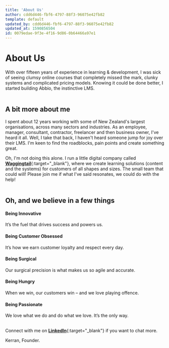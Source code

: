 ```yaml
---
title: 'About Us'
author: cdd6d446-fbf6-4797-88f3-96075e42fb82
template: default
updated_by: cdd6d446-fbf6-4797-88f3-96075e42fb82
updated_at: 1590856504
id: 0079edae-9f3e-4f16-9d86-0b64466a97e1
---
```

# About Us
With over fifteen years of experience in learning & development, I was sick of seeing clumsy online courses that completely missed the mark, clunky systems and complicated pricing models. Knowing it could be done better, I started building Abbio, the instinctive LMS.
<br><br>
## A bit more about me
I spent about 12 years working with some of New Zealand's largest organisations, across many sectors and industries. As an employee, manager, consultant, contractor, freelancer and then business owner, I've heard it all. Well, I take that back, I haven't heard someone jump for joy over their LMS. I'm keen to find the roadblocks, pain points and create something great.

Oh, I'm not doing this alone. I run a little digital company called [**Waggingtail**](http://waggingtail.co){:target="_blank"}, where we create learning solutions (content and the systems) for customers of all shapes and sizes. The small team that could will! Please join me if what I've said resonates, we could do with the help!
<br><br>

## Oh, and we believe in a few things
#### Being Innovative
It’s the fuel that drives success and powers us.

#### Being Customer Obsessed
It’s how we earn customer loyalty and respect every day.

#### Being Surgical
Our surgical precision is what makes us so agile and accurate.

#### Being Hungry
When we win, our customers win – and we love playing offence.

#### Being Passionate
We love what we do and do what we love. It’s the only way.


<br> Connect with me on [**LinkedIn**](http[]()s://www.linkedin.com/in/kerranm){:target="_blank"} if you want to chat more.

Kerran, Founder.